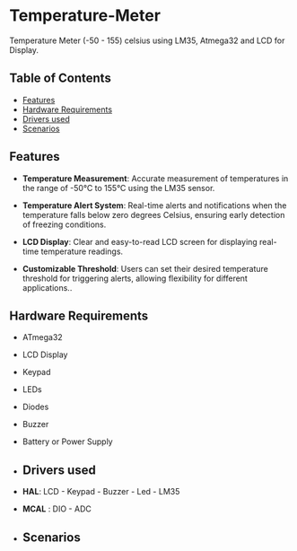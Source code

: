 # Temperature-Meter
Temperature Meter (-50 - 155) celsius using LM35, Atmega32 and LCD for Display. 

## Table of Contents

- [Features](#features)
- [Hardware Requirements](#hardware-requirements)
- [Drivers used](#drivers-used)
- [Scenarios](#Scenarios)

## Features

- **Temperature Measurement**: Accurate measurement of temperatures in the range of -50°C to 155°C using the LM35 sensor.

- **Temperature Alert System**: Real-time alerts and notifications when the temperature falls below zero degrees Celsius, ensuring early detection of freezing conditions.

- **LCD Display**: Clear and easy-to-read LCD screen for displaying real-time temperature readings.

- **Customizable Threshold**: Users can set their desired temperature threshold for triggering alerts, allowing flexibility for different applications..

## Hardware Requirements

- ATmega32
- LCD Display
- Keypad
- LEDs
- Diodes
- Buzzer
- Battery or Power Supply

- ## Drivers used
- **HAL**: LCD - Keypad - Buzzer - Led - LM35
- **MCAL** : DIO - ADC


- ## Scenarios



